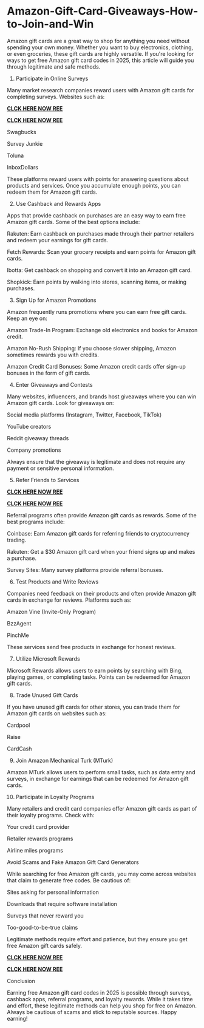 # Amazon-Gift-Card-Giveaways-How-to-Join-and-Win
Amazon gift cards are a great way to shop for anything you need without spending your own money. Whether you want to buy electronics, clothing, or even groceries, these gift cards are highly versatile. If you're looking for ways to get free Amazon gift card codes in 2025, this article will guide you through legitimate and safe methods.

1. Participate in Online Surveys

Many market research companies reward users with Amazon gift cards for completing surveys. Websites such as:

**[CLCK HERE NOW REE](https://tinyurl.com/amazongiftcard2423)**

**[CLCK HERE NOW REE](https://tinyurl.com/amazongiftcard2423)**

Swagbucks

Survey Junkie

Toluna

InboxDollars

These platforms reward users with points for answering questions about products and services. Once you accumulate enough points, you can redeem them for Amazon gift cards.

2. Use Cashback and Rewards Apps

Apps that provide cashback on purchases are an easy way to earn free Amazon gift cards. Some of the best options include:

Rakuten: Earn cashback on purchases made through their partner retailers and redeem your earnings for gift cards.

Fetch Rewards: Scan your grocery receipts and earn points for Amazon gift cards.

Ibotta: Get cashback on shopping and convert it into an Amazon gift card.

Shopkick: Earn points by walking into stores, scanning items, or making purchases.

3. Sign Up for Amazon Promotions

Amazon frequently runs promotions where you can earn free gift cards. Keep an eye on:

Amazon Trade-In Program: Exchange old electronics and books for Amazon credit.

Amazon No-Rush Shipping: If you choose slower shipping, Amazon sometimes rewards you with credits.

Amazon Credit Card Bonuses: Some Amazon credit cards offer sign-up bonuses in the form of gift cards.

4. Enter Giveaways and Contests

Many websites, influencers, and brands host giveaways where you can win Amazon gift cards. Look for giveaways on:

Social media platforms (Instagram, Twitter, Facebook, TikTok)

YouTube creators

Reddit giveaway threads

Company promotions

Always ensure that the giveaway is legitimate and does not require any payment or sensitive personal information.

5. Refer Friends to Services

**[CLCK HERE NOW REE](https://tinyurl.com/amazongiftcard2423)**

**[CLCK HERE NOW REE](https://tinyurl.com/amazongiftcard2423)**

Referral programs often provide Amazon gift cards as rewards. Some of the best programs include:

Coinbase: Earn Amazon gift cards for referring friends to cryptocurrency trading.

Rakuten: Get a $30 Amazon gift card when your friend signs up and makes a purchase.

Survey Sites: Many survey platforms provide referral bonuses.

6. Test Products and Write Reviews

Companies need feedback on their products and often provide Amazon gift cards in exchange for reviews. Platforms such as:

Amazon Vine (Invite-Only Program)

BzzAgent

PinchMe

These services send free products in exchange for honest reviews.

7. Utilize Microsoft Rewards

Microsoft Rewards allows users to earn points by searching with Bing, playing games, or completing tasks. Points can be redeemed for Amazon gift cards.

8. Trade Unused Gift Cards

If you have unused gift cards for other stores, you can trade them for Amazon gift cards on websites such as:

Cardpool

Raise

CardCash

9. Join Amazon Mechanical Turk (MTurk)

Amazon MTurk allows users to perform small tasks, such as data entry and surveys, in exchange for earnings that can be redeemed for Amazon gift cards.

10. Participate in Loyalty Programs

Many retailers and credit card companies offer Amazon gift cards as part of their loyalty programs. Check with:

Your credit card provider

Retailer rewards programs

Airline miles programs

Avoid Scams and Fake Amazon Gift Card Generators

While searching for free Amazon gift cards, you may come across websites that claim to generate free codes. Be cautious of:

Sites asking for personal information

Downloads that require software installation

Surveys that never reward you

Too-good-to-be-true claims

Legitimate methods require effort and patience, but they ensure you get free Amazon gift cards safely.

**[CLCK HERE NOW REE](https://tinyurl.com/amazongiftcard2423)**

**[CLCK HERE NOW REE](https://tinyurl.com/amazongiftcard2423)**

Conclusion

Earning free Amazon gift card codes in 2025 is possible through surveys, cashback apps, referral programs, and loyalty rewards. While it takes time and effort, these legitimate methods can help you shop for free on Amazon. Always be cautious of scams and stick to reputable sources. Happy earning!
